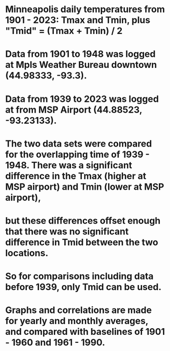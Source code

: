 # Minneapolis daily temperatures from 1901 - 2023:  Tmax and Tmin, plus "Tmid" = (Tmax + Tmin) / 2
# Data from 1901 to 1948 was logged at Mpls Weather Bureau downtown (44.98333, -93.3).
# Data from 1939 to 2023 was logged at from MSP Airport (44.88523, -93.23133).
# The two data sets were compared for the overlapping time of 1939 - 1948. There was a significant difference in the Tmax (higher at MSP airport) and Tmin (lower at MSP airport), 
# but these differences offset enough that there was no significant difference in Tmid between the two locations.
# So for comparisons including data before 1939, only Tmid can be used.
# Graphs and correlations are made for yearly and monthly averages, and compared with baselines of 1901 - 1960 and 1961 - 1990.

